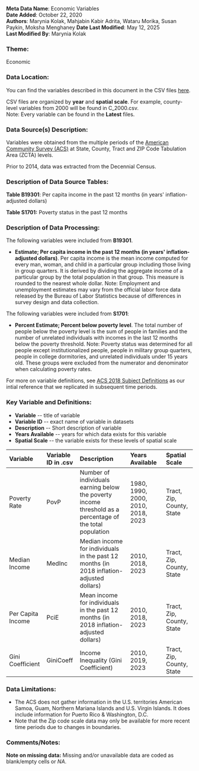 **Meta Data Name**: Economic Variables  
**Date Added**: October 22, 2020  
**Authors**: Marynia Kolak, Mahjabin Kabir Adrita, Wataru Morika, Susan Paykin, Moksha Menghaney
**Date Last Modified**: May 12, 2025  
**Last Modified By**: Marynia Kolak

### Theme: 
Economic

### Data Location: 
You can find the variables described in this document in the CSV files [here](https://oeps.healthyregions.org/download).  

CSV files are organized by **year** and **spatial scale**. For example, county-level variables from 2000 will be found in C_2000.csv.  
Note: Every variable can be found in the **Latest** files.

### Data Source(s) Description:  

Variables were obtained from the multiple periods of the [American Community Survey (ACS)](https://data.census.gov) at State, County, Tract and ZIP Code Tabulation Area (ZCTA) levels.  

Prior to 2014, data was extracted from the Decennial Census.

### Description of Data Source Tables:

**Table B19301**: Per capita income in the past 12 months (in years' inflation-adjusted dollars) <br>

**Table S1701:** Poverty status in the past 12 months

### Description of Data Processing: 

The following variables were included from **B19301**.

  * **Estimate; Per capita income in the past 12 months (in years' inflation-adjusted dollars)**. Per capita income is the mean income computed for every man, woman, and child in a particular group including those living in group quarters. It is derived by dividing the aggregate income of a particular group by the total population in that group. This measure is rounded to the nearest whole dollar. Note: Employment and unemployment estimates may vary from the official labor force data released by the Bureau of Labor Statistics because of differences in survey design and data collection. 
 
The following variables were included from **S1701**:
  * **Percent Estimate; Percent below poverty level**. The total number of people below the poverty level is the sum of people in families and the number of unrelated individuals with incomes in the last 12 months below the poverty threshold. Note: Poverty status was determined for all people except institutionalized people, people in military group quarters, people in college dormitories, and unrelated individuals under 15 years old. These groups were excluded from the numerator and denominator when calculating poverty rates.

For more on variable definitions, see [ACS 2018 Subject Definitions](https://www2.census.gov/programs-surveys/acs/tech_docs/subject_definitions/2018_ACSSubjectDefinitions.pdf) as our intial reference that we replicated in subsequent time periods. 
  
### Key Variable and Definitions:

- **Variable** -- title of variable
- **Variable ID** -- exact name of variable in datasets
- **Description** -- Short description of variable
- **Years Available** -- years for which data exists for this variable
- **Spatial Scale** -- the variable exists for these levels of spatial scale

| Variable | Variable ID in .csv | Description | Years Available | Spatial Scale |
|:---------|:--------------------|:------------|:----------------|:--------------|
| Poverty Rate | PovP | Number of individuals earning below the poverty income threshold as a percentage of the total population | 1980, 1990, 2000, 2010, 2018, 2023 | Tract, Zip, County, State |
| Median Income | MedInc | Median income for individuals in the past 12 months (in 2018 inflation-adjusted dollars) | 2010, 2018, 2023 | Tract, Zip, County, State |
| Per Capita Income | PciE | Mean income for individuals in the past 12 months (in 2018 inflation-adjusted dollars) | 2010, 2018, 2023 | Tract, Zip, County, State |
| Gini Coefficient | GiniCoeff | Income Inequality (Gini Coefficient) | 2010, 2019, 2023 | Tract, Zip, County, State |

### Data Limitations:

- The ACS does not gather information in the U.S. territories American Samoa, Guam, Northern Mariana Islands and U.S. Virgin Islands. It does include information for Puerto Rico & Washington, D.C.  
- Note that the Zip code scale data may only be available for more recent time periods due to changes in boundaries.

### Comments/Notes:
**Note on missing data:** Missing and/or unavailable data are coded as blank/empty cells or _NA_.
